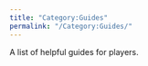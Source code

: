 ```yaml
---
title: "Category:Guides"
permalink: "/Category:Guides/"
---
```


A list of helpful guides for players.